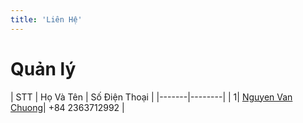 ```yaml
---
title: 'Liên Hệ'
---
```


# Quản lý 

| STT | Họ Và Tên | Số Điện Thoại |
|-------|--------|
| 1| [Nguyen Van Chuong](vanchuongnguyen)| +84 2363712992 |